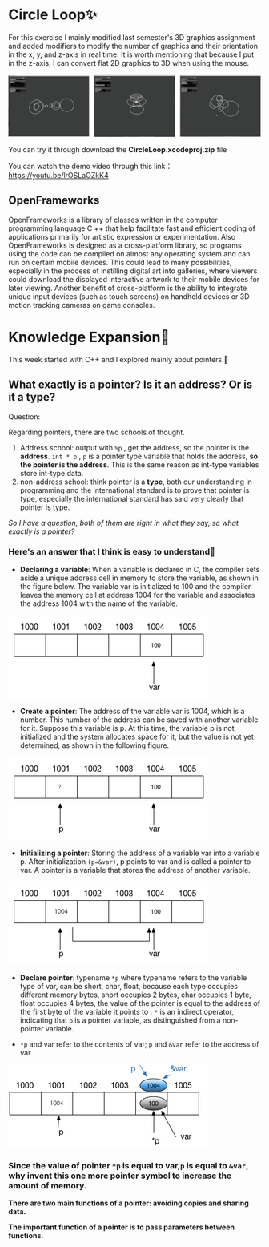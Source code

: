 # Circle Loop✨

For this exercise I mainly modified last semester's 3D graphics assignment and added modifiers to modify the number of graphics and their orientation in the x, y, and z-axis in real time. It is worth mentioning that because I put in the z-axis, I can convert flat 2D graphics to 3D when using the mouse.

![image](https://github.com/YuchenTan777/CCI-S2-Coding-Two/blob/main/Week%202%20Exercise%20-%20Your%20first%20OF%20project/Images/Final%20work/mix.png)  

You can try it through download the **CircleLoop.xcodeproj.zip** file

You can watch the demo video through this link：https://youtu.be/lrOSLaOZkK4

## OpenFrameworks

OpenFrameworks is a library of classes written in the computer programming language C ++ that help facilitate fast and efficient coding of applications primarily for artistic expression or experimentation. Also OpenFrameworks is designed as a cross-platform library, so programs using the code can be compiled on almost any operating system and can run on certain mobile devices. This could lead to many possibilities, especially in the process of instilling digital art into galleries, where viewers could download the displayed interactive artwork to their mobile devices for later viewing. Another benefit of cross-platform is the ability to integrate unique input devices (such as touch screens) on handheld devices or 3D motion tracking cameras on game consoles.

# Knowledge Expansion💫
This week started with C++ and I explored mainly about pointers.🎱

## What exactly is a pointer? Is it an address? Or is it a type?

Question:

Regarding pointers, there are two schools of thought.
1. Address school: output with `%p` , get the address, so the pointer is the **address**. `int * p` , `p` is a pointer type variable that holds the address, **so the pointer is the address**. This is the same reason as int-type variables store int-type data.
2. non-address school: think pointer is a **type**, both our understanding in programming and the international standard is to prove that pointer is type, especially the international standard has said very clearly that pointer is type.

*So I have a question, both of them are right in what they say, so what exactly is a pointer?*

### Here's an answer that I think is easy to understand📝

* **Declaring a variable**: When a variable is declared in C, the compiler sets aside a unique address cell in memory to store the variable, as shown in the figure below. The variable var is initialized to 100 and the compiler leaves the memory cell at address 1004 for the variable and associates the address 1004 with the name of the variable.

![image](https://github.com/YuchenTan777/CCI-S2-Coding-Two/blob/main/Week%202%20Exercise%20-%20Your%20first%20OF%20project/Images/Example%20diagrams/1.png)  

* **Create a pointer**: The address of the variable var is 1004, which is a number. This number of the address can be saved with another variable for it. Suppose this variable is p. At this time, the variable p is not initialized and the system allocates space for it, but the value is not yet determined, as shown in the following figure.

![image](https://github.com/YuchenTan777/CCI-S2-Coding-Two/blob/main/Week%202%20Exercise%20-%20Your%20first%20OF%20project/Images/Example%20diagrams/2.png) 

* **Initializing a pointer**: Storing the address of a variable var into a variable p. After initialization `(p=&var)`, p points to var and is called a pointer to var. A pointer is a variable that stores the address of another variable.

![image](https://github.com/YuchenTan777/CCI-S2-Coding-Two/blob/main/Week%202%20Exercise%20-%20Your%20first%20OF%20project/Images/Example%20diagrams/3.png) 

* **Declare pointer**: typename `*p` where typename refers to the variable type of var, can be short, char, float, because each type occupies different memory bytes, short occupies 2 bytes, char occupies 1 byte, float occupies 4 bytes, the value of the pointer is equal to the address of the first byte of the variable it points to . `*` is an indirect operator, indicating that `p` is a pointer variable, as distinguished from a non-pointer variable.

* `*p` and var refer to the contents of var; `p` and `&var` refer to the address of var

![image](https://github.com/YuchenTan777/CCI-S2-Coding-Two/blob/main/Week%202%20Exercise%20-%20Your%20first%20OF%20project/Images/Example%20diagrams/4.png) 

### Since the value of pointer `*p` is equal to var,`p` is equal to `&var`, why invent this one more pointer symbol to increase the amount of memory.

**There are two main functions of a pointer: avoiding copies and sharing data.**

**The important function of a pointer is to pass parameters between functions.**

